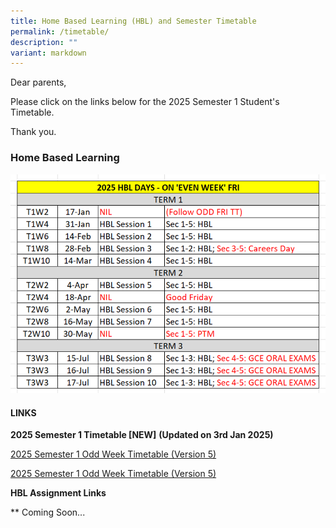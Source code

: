 ```yaml
---
title: Home Based Learning (HBL) and Semester Timetable
permalink: /timetable/
description: ""
variant: markdown
---
```

Dear parents,

Please click on the links below for the 2025 Semester 1 Student's Timetable.

Thank you.

### **Home Based Learning**

![](/images/HBL/HBL_2025.png)


#### **LINKS**

**2025 Semester  1 Timetable [NEW]**       **(Updated on 3rd Jan 2025)**

[2025 Semester 1 Odd Week Timetable (Version 5)](/files/Timetable/2025_Sem_1_Odd_Week_Timetable_w_HBL__Class___Ver_5.pdf)


[2025 Semester 1 Odd Week Timetable (Version 5)](/files/Timetable/2025_Sem_1_Even_Week_Timetable_w_HBL__Class___Ver_5.pdf)

**HBL Assignment Links**

** Coming Soon...
